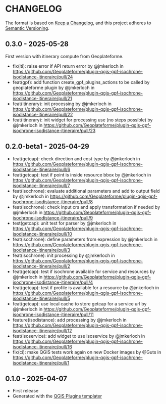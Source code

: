 # CHANGELOG

The format is based on [Keep a Changelog](https://keepachangelog.com/), and this project adheres to [Semantic Versioning](https://semver.org/).

<!--

Unreleased

## version_tag - YYYY-DD-mm

### Added

### Changed

### Removed

-->

## 0.3.0 - 2025-05-28

First version with itinerary compute from Geoplateforme.

* fix(iti): raise error if API return error by @jmkerloch in <https://github.com/Geoplateforme/plugin-qgis-gpf-isochrone-isodistance-itineraire/pull/24>
* feat(gpf): add function create_gpf_plugins_actions to be called by geoplateforme plugin by @jmkerloch in <https://github.com/Geoplateforme/plugin-qgis-gpf-isochrone-isodistance-itineraire/pull/21>
* feat(itinerary): init processing by @jmkerloch in <https://github.com/Geoplateforme/plugin-qgis-gpf-isochrone-isodistance-itineraire/pull/22>
* feat(itinerary): init widget for processing use (no steps possible) by @jmkerloch in <https://github.com/Geoplateforme/plugin-qgis-gpf-isochrone-isodistance-itineraire/pull/23>

## 0.2.0-beta1 - 2025-04-29

* feat(getcap): check direction and cost type by @jmkerloch in <https://github.com/Geoplateforme/plugin-qgis-gpf-isochrone-isodistance-itineraire/pull/6>
* feat(getcap): test if point is inside resource bbox by @jmkerloch in <https://github.com/Geoplateforme/plugin-qgis-gpf-isochrone-isodistance-itineraire/pull/7>
* feat(isochrone): evaluate additional parameters and add to output field by @jmkerloch in <https://github.com/Geoplateforme/plugin-qgis-gpf-isochrone-isodistance-itineraire/pull/8>
* feat(isochrone): check input crs and apply transformation if needed by @jmkerloch in <https://github.com/Geoplateforme/plugin-qgis-gpf-isochrone-isodistance-itineraire/pull/9>
* test(getcap): unit test for parser by @jmkerloch in <https://github.com/Geoplateforme/plugin-qgis-gpf-isochrone-isodistance-itineraire/pull/10>
* feat(isochrone): define parameters from expression by @jmkerloch in <https://github.com/Geoplateforme/plugin-qgis-gpf-isochrone-isodistance-itineraire/pull/3>
* feat(isochrone): init processing by @jmkerloch in <https://github.com/Geoplateforme/plugin-qgis-gpf-isochrone-isodistance-itineraire/pull/2>
* feat(getcap): test if isochrone available for service and resources by @jmkerloch in <https://github.com/Geoplateforme/plugin-qgis-gpf-isochrone-isodistance-itineraire/pull/4>
* feat(getcap): test if profile is available for a resource by @jmkerloch in <https://github.com/Geoplateforme/plugin-qgis-gpf-isochrone-isodistance-itineraire/pull/5>
* feat(getcap): use local cache to store getcap for a service url by @jmkerloch in <https://github.com/Geoplateforme/plugin-qgis-gpf-isochrone-isodistance-itineraire/pull/11>
* feature(isodistance): add processing by @jmkerloch in <https://github.com/Geoplateforme/plugin-qgis-gpf-isochrone-isodistance-itineraire/pull/12>
* feat(isoservice): add widget to use isoservice by @jmkerloch in <https://github.com/Geoplateforme/plugin-qgis-gpf-isochrone-isodistance-itineraire/pull/16>
* fix(ci): make QGIS tests work again on new Docker images by @Guts in <https://github.com/Geoplateforme/plugin-qgis-gpf-isochrone-isodistance-itineraire/pull/1>

## 0.1.0 - 2025-04-07

* First release
* Generated with the [QGIS Plugins templater](https://oslandia.gitlab.io/qgis/template-qgis-plugin/)
